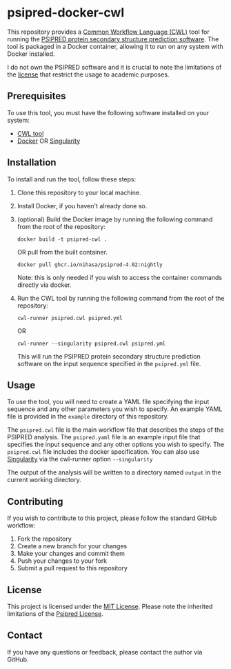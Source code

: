 # psipred-docker-cwl

This repository provides a [Common Workflow Language (CWL)](https://www.commonwl.org/) tool for running the [PSIPRED protein secondary structure prediction software](http://bioinf.cs.ucl.ac.uk/psipred/). The tool is packaged in a Docker container, allowing it to run on any system with Docker installed.

I do not own the PSIPRED software and it is crucial to note the limitations of the [license](https://github.com/psipred/psipred/blob/master/LICENSE) that restrict the usage to academic purposes.

## Prerequisites

To use this tool, you must have the following software installed on your system:

- [CWL tool](https://github.com/common-workflow-language/cwltool)
- [Docker](https://www.docker.com/) OR [Singularity](https://sylabs.io/singularity/)

## Installation

To install and run the tool, follow these steps:

1. Clone this repository to your local machine.
2. Install Docker, if you haven't already done so.
3. (optional) Build the Docker image by running the following command from the root of the repository:

    ```
    docker build -t psipred-cwl .
    ```
    OR pull from the built container.
    ```
    docker pull ghcr.io/nihasa/psipred-4.02:nightly
    ```
   Note: this is only needed if you wish to access the container commands directly via docker.
4. Run the CWL tool by running the following command from the root of the repository:

    ```
    cwl-runner psipred.cwl psipred.yml
    ```
    OR
    ```
    cwl-runner --singularity psipred.cwl psipred.yml
    ```

   This will run the PSIPRED protein secondary structure prediction software on the input sequence specified in the `psipred.yml` file.

## Usage

To use the tool, you will need to create a YAML file specifying the input sequence and any other parameters you wish to specify. An example YAML file is provided in the `example` directory of this repository.

The `psipred.cwl` file is the main workflow file that describes the steps of the PSIPRED analysis. The `psipred.yaml` file is an example input file that specifies the input sequence and any other options you wish to specify. The `psipred.cwl` file includes the docker specification. You can also use [Singularity](https://sylabs.io/singularity/) via the cwl-runner option `--singularity` 

The output of the analysis will be written to a directory named `output` in the current working directory.

## Contributing

If you wish to contribute to this project, please follow the standard GitHub workflow:

1. Fork the repository
2. Create a new branch for your changes
3. Make your changes and commit them
4. Push your changes to your fork
5. Submit a pull request to this repository

## License

This project is licensed under the [MIT License](https://github.com/Nihasa/psipred-docker-cwl/blob/main/LICENSE).
Please note the inherited limitations of the [Psipred License](https://github.com/psipred/psipred/blob/master/LICENSE).

## Contact

If you have any questions or feedback, please contact the author via GitHub.
